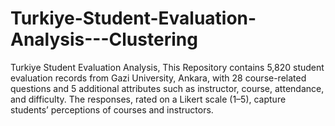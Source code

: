 # Turkiye-Student-Evaluation-Analysis---Clustering
Turkiye Student Evaluation Analysis, This Repository contains 5,820 student evaluation records from Gazi University, Ankara, with 28 course-related questions and 5 additional attributes such as instructor, course, attendance, and difficulty. The responses, rated on a Likert scale (1–5), capture students’ perceptions of courses and instructors.

